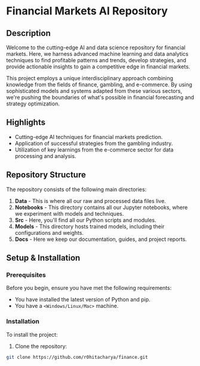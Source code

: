 # Financial Markets AI Repository

## Description
Welcome to the cutting-edge AI and data science repository for financial markets. Here, we harness advanced machine learning and data analytics techniques to find profitable patterns and trends, develop strategies, and provide actionable insights to gain a competitive edge in financial markets. 

This project employs a unique interdisciplinary approach combining knowledge from the fields of finance, gambling, and e-commerce. By using sophisticated models and systems adapted from these various sectors, we're pushing the boundaries of what's possible in financial forecasting and strategy optimization.

## Highlights
- Cutting-edge AI techniques for financial markets prediction.
- Application of successful strategies from the gambling industry.
- Utilization of key learnings from the e-commerce sector for data processing and analysis.

## Repository Structure

The repository consists of the following main directories:

1. **Data** - This is where all our raw and processed data files live. 
2. **Notebooks** - This directory contains all our Jupyter notebooks, where we experiment with models and techniques.
3. **Src** - Here, you'll find all our Python scripts and modules.
4. **Models** - This directory hosts trained models, including their configurations and weights.
5. **Docs** - Here we keep our documentation, guides, and project reports.

## Setup & Installation

### Prerequisites
Before you begin, ensure you have met the following requirements:
- You have installed the latest version of Python and pip.
- You have a `<Windows/Linux/Mac>` machine.

### Installation
To install the project:
1. Clone the repository:
```bash
git clone https://github.com/r0hitacharya/finance.git
